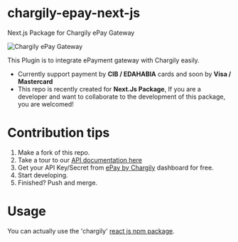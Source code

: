 # chargily-epay-next-js
Next.js Package for Chargily ePay Gateway

![Chargily ePay Gateway](https://raw.githubusercontent.com/Chargily/epay-gateway-php/main/assets/banner-1544x500.png "Chargily ePay Gateway")

This Plugin is to integrate ePayment gateway with Chargily easily.
- Currently support payment by **CIB / EDAHABIA** cards and soon by **Visa / Mastercard** 
- This repo is recently created for **Next.Js Package**, If you are a developer and want to collaborate to the development of this package, you are welcomed!

# Contribution tips
1. Make a fork of this repo.
2. Take a tour to our [API documentation here](https://dev.chargily.com/docs/#/epay-api)
3. Get your API Key/Secret from [ePay by Chargily](https://epay.chargily.com) dashboard for free.
4. Start developing.
5. Finished? Push and merge.

# Usage 
You can actually use the 'chargily' [react js npm package](https://github.com/Chargily/chargily-epay-react-js).

